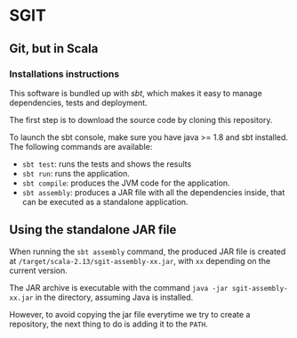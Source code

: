 # SGIT
## Git, but in Scala

### Installations instructions
This software is bundled up with _sbt_, which makes it easy to manage dependencies, tests and deployment.

The first step is to download the source code by cloning this repository.

To launch the sbt console, make sure you have java >= 1.8 and sbt installed. The following commands are available:
- `sbt test`: runs the tests and shows the results
- `sbt run`: runs the application.
- `sbt compile`: produces the JVM code for the application.
- `sbt assembly`: produces a JAR file with all the dependencies inside, that can be executed as a standalone application.

## Using the standalone JAR file
When running the `sbt assembly` command, the produced JAR file is created at `/target/scala-2.13/sgit-assembly-xx.jar`, with `xx` depending on the current version.

The JAR archive is executable with the command `java -jar sgit-assembly-xx.jar` in the directory, assuming Java is installed.

However, to avoid copying the jar file everytime we try to create a repository, the next thing to do is adding it to the `PATH`.
